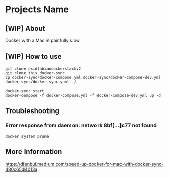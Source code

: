 # Projects Name

## [WIP] About

Docker with a Mac is painfully slow

## [WIP] How to use
```
git clone oxidfabiandockerstackv2
git clone this docker-sync
cp docker-sync/docker-compose.yml docker-sync/docker-compose-dev.yml docker-sync/docker-sync.yaml ./

docker-sync start
docker-compose -f docker-compose.yml -f docker-compose-dev.yml up -d

```


## Troubleshooting

### Error response from daemon: network 8bf[...]c77 not found
`docker system prune`


## More Information

https://dienbui.medium.com/speed-up-docker-for-mac-with-docker-sync-480c65d4013a

